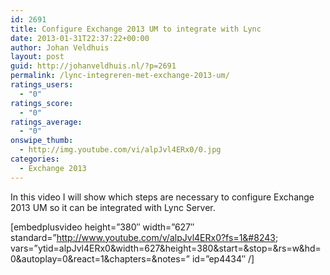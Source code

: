 ```yaml
---
id: 2691
title: Configure Exchange 2013 UM to integrate with Lync
date: 2013-01-31T22:37:22+00:00
author: Johan Veldhuis
layout: post
guid: http://johanveldhuis.nl/?p=2691
permalink: /lync-integreren-met-exchange-2013-um/
ratings_users:
  - "0"
ratings_score:
  - "0"
ratings_average:
  - "0"
onswipe_thumb:
  - http://img.youtube.com/vi/alpJvl4ERx0/0.jpg
categories:
  - Exchange 2013
---
```

In this video I will show which steps are necessary to configure Exchange 2013 UM so it can be integrated with Lync Server.

[embedplusvideo height=&#8221;380&#8243; width=&#8221;627&#8243; standard=&#8221;http://www.youtube.com/v/alpJvl4ERx0?fs=1&#8243; vars=&#8221;ytid=alpJvl4ERx0&width=627&height=380&start=&stop=&rs=w&hd=0&autoplay=0&react=1&chapters=&notes=&#8221; id=&#8221;ep4434&#8243; /]